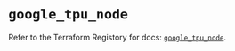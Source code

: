 # `google_tpu_node`

Refer to the Terraform Registory for docs: [`google_tpu_node`](https://registry.terraform.io/providers/hashicorp/google/5.26.0/docs/resources/tpu_node).
